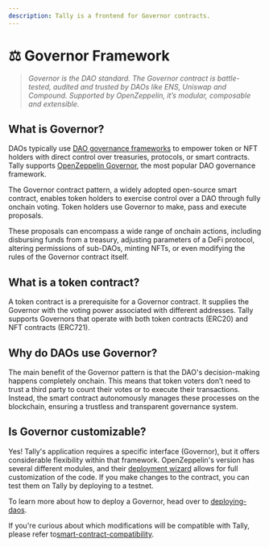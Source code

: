 ```yaml
---
description: Tally is a frontend for Governor contracts.
---
```


# ⚖ Governor Framework

> _Governor is the DAO standard. The Governor contract is battle-tested, audited and trusted by DAOs like ENS, Uniswap and Compound. Supported by OpenZeppelin, it’s modular, composable and extensible._

## What is Governor?

DAOs typically use [DAO governance frameworks](https://blog.tally.xyz/a-pocket-guide-to-dao-frameworks-8d7ad5af3a1b) to empower token or NFT holders with direct control over treasuries, protocols, or smart contracts. Tally supports [OpenZeppelin Governor](../../user-guides/smart-contract-compatibility/openzeppelin-governor.md), the most popular DAO governance framework.&#x20;

The Governor contract pattern, a widely adopted open-source smart contract, enables token holders to exercise control over a DAO through fully onchain voting. Token holders use Governor to make, pass and execute proposals.&#x20;

These proposals can encompass a wide range of onchain actions, including disbursing funds from a treasury, adjusting parameters of a DeFi protocol, altering permissions of sub-DAOs, minting NFTs, or even modifying the rules of the Governor contract itself.

## What is a token contract?

A token contract is a prerequisite for a Governor contract. It supplies the Governor with the voting power associated with different addresses. Tally supports Governors that operate with both token contracts (ERC20) and NFT contracts (ERC721).

## Why do DAOs use Governor?

The main benefit of the Governor pattern is that the DAO's decision-making happens completely onchain. This means that token voters don’t need to trust a third party to count their votes or to execute their transactions. Instead, the smart contract autonomously manages these processes on the blockchain, ensuring a trustless and transparent governance system.

## Is Governor customizable?

Yes! Tally's application requires a specific interface (Governor), but it offers considerable flexibility within that framework. OpenZeppelin's version has several different modules, and their  [deployment wizard](https://wizard.openzeppelin.com/) allows for full customization of the code. If you make changes to the contract, you can test them on Tally by deploying to a testnet.

To learn more about how to deploy a Governor, head over to [deploying-daos](../../user-guides/deploying-daos/ "mention").

If you're curious about which modifications will be compatible with Tally, please refer to[smart-contract-compatibility](../../user-guides/smart-contract-compatibility/ "mention").
